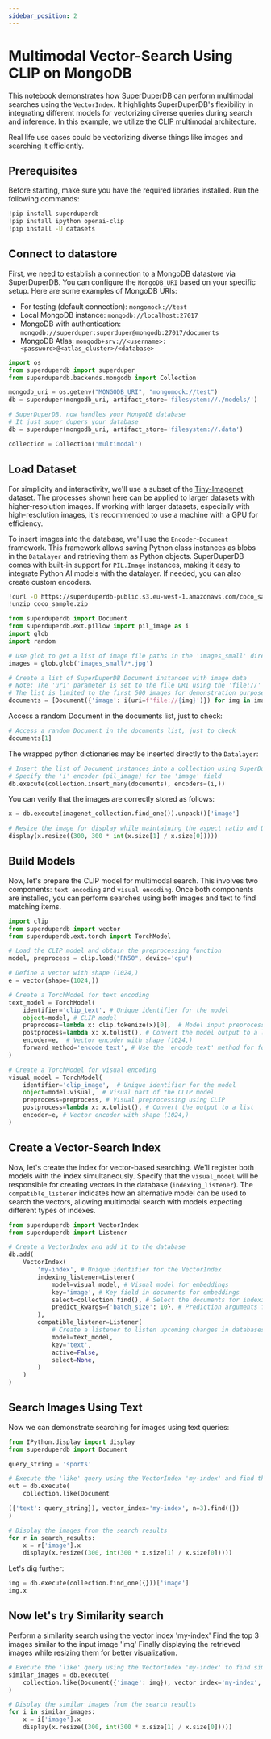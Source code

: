 ```yaml
---
sidebar_position: 2
---
```



#  Multimodal Vector-Search Using CLIP on MongoDB

This notebook demonstrates how SuperDuperDB can perform multimodal searches using the `VectorIndex`. It highlights SuperDuperDB's flexibility in integrating different models for vectorizing diverse queries during search and inference. In this example, we utilize the [CLIP multimodal architecture](https://openai.com/research/clip).

Real life use cases could be vectorizing diverse things like images and searching it efficiently.

## Prerequisites

Before starting, make sure you have the required libraries installed. Run the following commands:

```bash
!pip install superduperdb
!pip install ipython openai-clip
!pip install -U datasets
```

## Connect to datastore

First, we need to establish a connection to a MongoDB datastore via SuperDuperDB. You can configure the `MongoDB_URI` based on your specific setup.
Here are some examples of MongoDB URIs:

- For testing (default connection): `mongomock://test`
- Local MongoDB instance: `mongodb://localhost:27017`
- MongoDB with authentication: `mongodb://superduper:superduper@mongodb:27017/documents`
- MongoDB Atlas: `mongodb+srv://<username>:<password>@<atlas_cluster>/<database>`

```python
import os
from superduperdb import superduper
from superduperdb.backends.mongodb import Collection

mongodb_uri = os.getenv("MONGODB_URI", "mongomock://test")
db = superduper(mongodb_uri, artifact_store='filesystem://./models/')

# SuperDuperDB, now handles your MongoDB database
# It just super dupers your database 
db = superduper(mongodb_uri, artifact_store='filesystem://.data')

collection = Collection('multimodal')
```

## Load Dataset

For simplicity and interactivity, we'll use a subset of the [Tiny-Imagenet dataset](https://paperswithcode.com/dataset/tiny-imagenet). The processes shown here can be applied to larger datasets with higher-resolution images. If working with larger datasets, especially with high-resolution images, it's recommended to use a machine with a GPU for efficiency.

To insert images into the database, we'll use the `Encoder`-`Document` framework. This framework allows saving Python class instances as blobs in the `Datalayer` and retrieving them as Python objects. SuperDuperDB comes with built-in support for `PIL.Image` instances, making it easy to integrate Python AI models with the datalayer. If needed, you can also create custom encoders.

```bash
!curl -O https://superduperdb-public.s3.eu-west-1.amazonaws.com/coco_sample.zip
!unzip coco_sample.zip
```

```python
from superduperdb import Document
from superduperdb.ext.pillow import pil_image as i
import glob
import random

# Use glob to get a list of image file paths in the 'images_small' directory
images = glob.glob('images_small/*.jpg')

# Create a list of SuperDuperDB Document instances with image data
# Note: The 'uri' parameter is set to the file URI using the 'file://' scheme
# The list is limited to the first 500 images for demonstration purposes
documents = [Document({'image': i(uri=f'file://{img}')}) for img in images][:500]
```

Access a random Document in the documents list, just to check:

```python
# Access a random Document in the documents list, just to check
documents[1]
```

The wrapped python dictionaries may be inserted directly to the `Datalayer`:

```python
# Insert the list of Document instances into a collection using SuperDuperDB
# Specify the 'i' encoder (pil_image) for the 'image' field
db.execute(collection.insert_many(documents), encoders=(i,))
```

You can verify that the images are correctly stored as follows:

```python
x = db.execute(imagenet_collection.find_one()).unpack()['image']

# Resize the image for display while maintaining the aspect ratio and Display the resized image
display(x.resize((300, 300 * int(x.size[1] / x.size[0]))))
```

## Build Models

Now, let's prepare the CLIP model for multimodal search. This involves two components: `text encoding` and `visual encoding`. Once both components are installed, you can perform searches using both images and text to find matching items.

```python
import clip
from superduperdb import vector
from superduperdb.ext.torch import TorchModel

# Load the CLIP model and obtain the preprocessing function
model, preprocess = clip.load("RN50", device='cpu')

# Define a vector with shape (1024,)
e = vector(shape=(1024,))

# Create a TorchModel for text encoding
text_model = TorchModel(
    identifier='clip_text', # Unique identifier for the model
    object=model, # CLIP model
    preprocess=lambda x: clip.tokenize(x)[0],  # Model input preprocessing using CLIP 
    postprocess=lambda x: x.tolist(), # Convert the model output to a list
    encoder=e,  # Vector encoder with shape (1024,)
    forward_method='encode_text', # Use the 'encode_text' method for forward pass 
)

# Create a TorchModel for visual encoding
visual_model = TorchModel(
    identifier='clip_image',  # Unique identifier for the model
    object=model.visual,  # Visual part of the CLIP model    
    preprocess=preprocess, # Visual preprocessing using CLIP
    postprocess=lambda x: x.tolist(), # Convert the output to a list 
    encoder=e, # Vector encoder with shape (1024,)
)
```

## Create a Vector-Search Index

Now, let's create the index for vector-based searching. We'll register both models with the index simultaneously. Specify that the `visual_model` will be responsible for creating vectors in the database (`indexing_listener`). The `compatible_listener` indicates how an alternative model can be used to search the vectors, allowing multimodal search with models expecting different types of indexes.

```python
from superduperdb import VectorIndex
from superduperdb import Listener

# Create a VectorIndex and add it to the database
db.add(
    VectorIndex(
        'my-index', # Unique identifier for the VectorIndex
        indexing_listener=Listener(
            model=visual_model, # Visual model for embeddings
            key='image', # Key field in documents for embeddings
            select=collection.find(), # Select the documents for indexing
            predict_kwargs={'batch_size': 10}, # Prediction arguments for the indexing model
        ),
        compatible_listener=Listener(
            # Create a listener to listen upcoming changes in databases
            model=text_model, 
            key='text', 
            active=False, 
            select=None,
        )
    )
)
```

## Search Images Using Text

Now we can demonstrate searching for images using text queries:

```python
from IPython.display import display
from superduperdb import Document

query_string = 'sports'

# Execute the 'like' query using the VectorIndex 'my-index' and find the top 3 results
out = db.execute(
    collection.like(Document

({'text': query_string}), vector_index='my-index', n=3).find({})
)

# Display the images from the search results
for r in search_results:
    x = r['image'].x
    display(x.resize((300, int(300 * x.size[1] / x.size[0]))))
```

Let's dig further:

```python
img = db.execute(collection.find_one({}))['image']
img.x
```

## Now let's try Similarity search

Perform a similarity search using the vector index 'my-index'
Find the top 3 images similar to the input image 'img'
Finally displaying the retrieved images while resizing them for better visualization.

```python
# Execute the 'like' query using the VectorIndex 'my-index' to find similar images to the specified 'img'
similar_images = db.execute(
    collection.like(Document({'image': img}), vector_index='my-index', n=3).find({})
)

# Display the similar images from the search results
for i in similar_images:
    x = i['image'].x
    display(x.resize((300, int(300 * x.size[1] / x.size[0]))))
```
